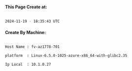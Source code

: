 
   
#### This Page Create at:

```bash

2024-11-19 - 18:35:43 UTC

```

#### Create By Machine:

```bash

Host Name : fv-az1778-701

platform  : Linux-6.5.0-1025-azure-x86_64-with-glibc2.35

Ip Local  : 10.1.0.27

```

